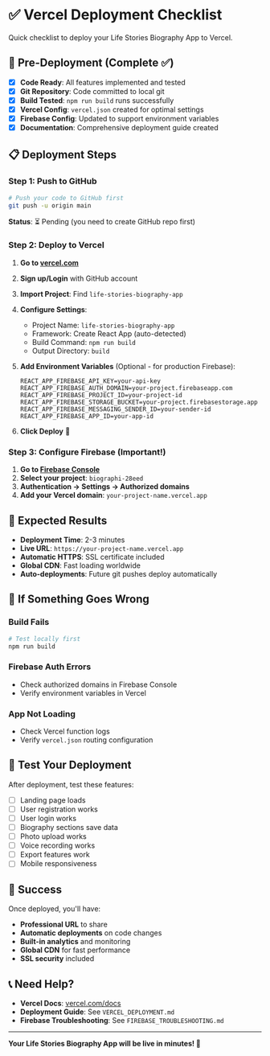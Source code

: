 # ✅ Vercel Deployment Checklist

Quick checklist to deploy your Life Stories Biography App to Vercel.

## 🚀 Pre-Deployment (Complete ✅)

- [x] **Code Ready**: All features implemented and tested
- [x] **Git Repository**: Code committed to local git
- [x] **Build Tested**: `npm run build` runs successfully
- [x] **Vercel Config**: `vercel.json` created for optimal settings
- [x] **Firebase Config**: Updated to support environment variables
- [x] **Documentation**: Comprehensive deployment guide created

## 📋 Deployment Steps

### Step 1: Push to GitHub

```bash
# Push your code to GitHub first
git push -u origin main
```

**Status**: ⏳ Pending (you need to create GitHub repo first)

### Step 2: Deploy to Vercel

1. **Go to [vercel.com](https://vercel.com)**
2. **Sign up/Login** with GitHub account
3. **Import Project**: Find `life-stories-biography-app`
4. **Configure Settings**:
   - Project Name: `life-stories-biography-app`
   - Framework: Create React App (auto-detected)
   - Build Command: `npm run build`
   - Output Directory: `build`

5. **Add Environment Variables** (Optional - for production Firebase):

   ```
   REACT_APP_FIREBASE_API_KEY=your-api-key
   REACT_APP_FIREBASE_AUTH_DOMAIN=your-project.firebaseapp.com
   REACT_APP_FIREBASE_PROJECT_ID=your-project-id
   REACT_APP_FIREBASE_STORAGE_BUCKET=your-project.firebasestorage.app
   REACT_APP_FIREBASE_MESSAGING_SENDER_ID=your-sender-id
   REACT_APP_FIREBASE_APP_ID=your-app-id
   ```

6. **Click Deploy** 🚀

### Step 3: Configure Firebase (Important!)

1. **Go to [Firebase Console](https://console.firebase.google.com/)**
2. **Select your project**: `biographi-28eed`
3. **Authentication → Settings → Authorized domains**
4. **Add your Vercel domain**: `your-project-name.vercel.app`

## 🎯 Expected Results

- **Deployment Time**: 2-3 minutes
- **Live URL**: `https://your-project-name.vercel.app`
- **Automatic HTTPS**: SSL certificate included
- **Global CDN**: Fast loading worldwide
- **Auto-deployments**: Future git pushes deploy automatically

## 🔧 If Something Goes Wrong

### Build Fails

```bash
# Test locally first
npm run build
```

### Firebase Auth Errors

- Check authorized domains in Firebase Console
- Verify environment variables in Vercel

### App Not Loading

- Check Vercel function logs
- Verify `vercel.json` routing configuration

## 📱 Test Your Deployment

After deployment, test these features:

- [ ] Landing page loads
- [ ] User registration works
- [ ] User login works
- [ ] Biography sections save data
- [ ] Photo upload works
- [ ] Voice recording works
- [ ] Export features work
- [ ] Mobile responsiveness

## 🎉 Success

Once deployed, you'll have:

- **Professional URL** to share
- **Automatic deployments** on code changes
- **Built-in analytics** and monitoring
- **Global CDN** for fast performance
- **SSL security** included

## 📞 Need Help?

- **Vercel Docs**: [vercel.com/docs](https://vercel.com/docs)
- **Deployment Guide**: See `VERCEL_DEPLOYMENT.md`
- **Firebase Troubleshooting**: See `FIREBASE_TROUBLESHOOTING.md`

---

**Your Life Stories Biography App will be live in minutes! 🚀**
